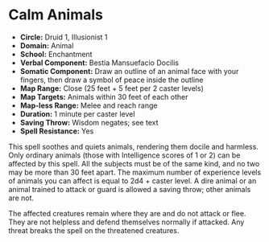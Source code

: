 # Calm Animals

- **Circle:** Druid 1, Illusionist 1
- **Domain:** Animal
- **School:** Enchantment
- **Verbal Component:** Bestia Mansuefacio Docilis
- **Somatic Component:** Draw an outline of an animal face with your fingers, then draw a symbol of peace inside the outline
- **Map Range:** Close (25 feet + 5 feet per 2 caster levels)
- **Map Targets:** Animals within 30 feet of each other
- **Map-less Range:** Melee and reach range
- **Duration:** 1 minute per caster level
- **Saving Throw:** Wisdom negates; see text
- **Spell Resistance:** Yes

This spell soothes and quiets animals, rendering them docile and harmless. Only ordinary animals (those with Intelligence scores of 1 or 2) can be affected by this spell. All the subjects must be of the same kind, and no two may be more than 30 feet apart. The maximum number of experience levels of animals you can affect is equal to 2d4 + caster level. A dire animal or an animal trained to attack or guard is allowed a saving throw; other animals are not.

The affected creatures remain where they are and do not attack or flee. They are not helpless and defend themselves normally if attacked. Any threat breaks the spell on the threatened creatures.
